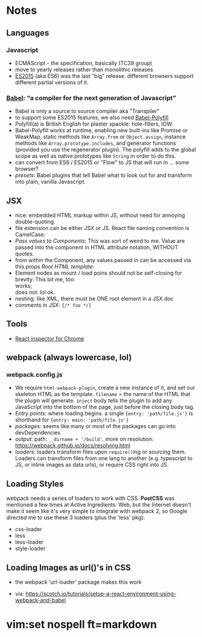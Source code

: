 # Notes

## Languages

### Javascript
- ECMAScript - the specification, basically (TC39 group)
- move to yearly releases rather than monolithic releases
- [ES2015](https://babeljs.io/learn-es2015) (aka ES6) was the last "big" release. different browsers support different partial versions of it.

### [Babel](https://babeljs.io): “a compiler for the next generation of Javascript”
- Babel is only a source to source compiler aka "Transpiler"
- to support some ES2015 features, we also need [Babel-Polyfill](https://babeljs.io/docs/usage/polyfill/)
- Polyfill(a) is British English for plaster spackle: hole-fillers, IOW.
- Babel-Polyfill works at runtime, enabling  new built-ins like Promise or WeakMap, static methods like `Array.from` or `Object.assign`, instance methods like `Array.prototype.includes`, and generator functions (provided you use the regenerator plugin). The polyfill adds to the global scope as well as native prototypes like `String` in order to do this.
- can convert from ES6 / ES2015 or "Flow" to JS that will run in … some browser?
- *presets*: Babel plugins that tell Babel what to look out for and
transform into plain, vanilla Javascript.

## JSX
- nice: embedded HTML markup within JS, without need for annoying double-quoting.
- file extension can be either JSX or JS. React file naming convention is CamelCase.
- *Pass values to Components*: This was sort of weird to me. Value are passed into the component in HTML attribute notation, WITHOUT quotes. <shrug>
- from within the Component, any values passed in can be accessed via this.props
*Root HTML template*:
- Element nodes as mount / load poins should not be self-closing for brevity. This bit me, too: <div id="root"></div> works; <div id="root" /> does not. lol ok.
- nesting: like XML, there must be ONE root element in a JSX doc
- comments in JSX: `{/* foo */}`

## Tools
- [React inspector for Chrome ](https://chrome.google.com/webstore/detail/react-developer-tools/fmkadmapgofadopljbjfkapdkoienihi)

## webpack (always lowercase, lol)
### webpack.config.js
- We require `html-webpack-plugin`, create a new instance of it, and set
our skeleton HTML as the template. `filename` = the name of the HTML that the
plugin will generate. `inject` body tells the plugin to add any JavaScript into the bottom of the page, just before the closing body tag.
- *Entry points*: where loading begins. a single `{entry: 'path/file.js'}` is shorthand for `{entry: main: 'path/file.js'}`
- *packages*: seems like many or most of the packages can go into devDependencies
- *output*: path: `__dirname + '/build'`. more on resolution: https://webpack.github.io/docs/resolving.html
- *loaders*: loaders transform files upon `require()`ing or sourcing them. Loaders can transform files from one lang to another (e.g. typescript to JS, or inline images as data urls), or require CSS right into JS.

## Loading Styles
webpack needs a series of loaders to work with CSS. **PostCSS** was
mentioned a few times at Active Ingredients: Web, but the Internet doesn't make it seem like it's very simple to integrate with webpack 2, so Google directed me to use these 3 loaders (plus the 'less' pkg):

- css-loader
- less
- less-loader
- style-loader

## Loading Images as url()'s in CSS
- the webpack 'url-loader' package makes this work

- via: https://scotch.io/tutorials/setup-a-react-environment-using-webpack-and-babel

# vim:set nospell ft=markdown
